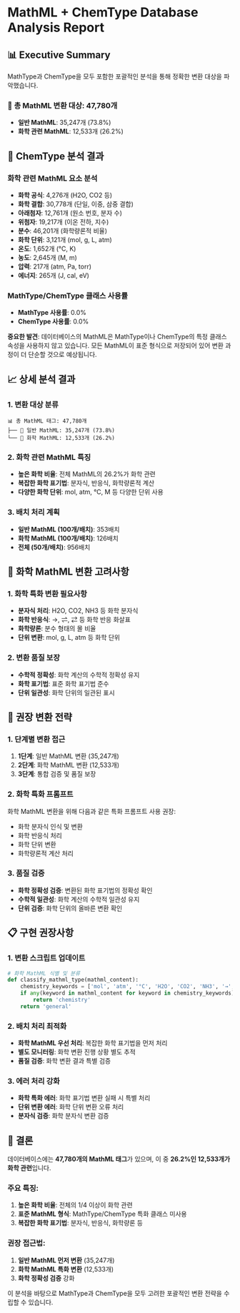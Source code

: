 # MathML + ChemType Database Analysis Report

## 📊 Executive Summary

MathType과 ChemType을 모두 포함한 포괄적인 분석을 통해 정확한 변환 대상을 파악했습니다.

### 🎯 **총 MathML 변환 대상: 47,780개**
- **일반 MathML**: 35,247개 (73.8%)
- **화학 관련 MathML**: 12,533개 (26.2%)

## 🧪 ChemType 분석 결과

### 화학 관련 MathML 요소 분석
- **화학 공식**: 4,276개 (H2O, CO2 등)
- **화학 결합**: 30,778개 (단일, 이중, 삼중 결합)
- **아래첨자**: 12,761개 (원소 번호, 분자 수)
- **위첨자**: 19,217개 (이온 전하, 지수)
- **분수**: 46,201개 (화학량론적 비율)
- **화학 단위**: 3,121개 (mol, g, L, atm)
- **온도**: 1,652개 (°C, K)
- **농도**: 2,645개 (M, m)
- **압력**: 217개 (atm, Pa, torr)
- **에너지**: 265개 (J, cal, eV)

### MathType/ChemType 클래스 사용률
- **MathType 사용률**: 0.0%
- **ChemType 사용률**: 0.0%

**중요한 발견**: 데이터베이스의 MathML은 MathType이나 ChemType의 특정 클래스 속성을 사용하지 않고 있습니다. 모든 MathML이 표준 형식으로 저장되어 있어 변환 과정이 더 단순할 것으로 예상됩니다.

## 📈 상세 분석 결과

### 1. 변환 대상 분류
```
📊 총 MathML 태그: 47,780개
├── 🎯 일반 MathML: 35,247개 (73.8%)
└── 🧪 화학 MathML: 12,533개 (26.2%)
```

### 2. 화학 관련 MathML 특징
- **높은 화학 비율**: 전체 MathML의 26.2%가 화학 관련
- **복잡한 화학 표기법**: 분자식, 반응식, 화학량론적 계산
- **다양한 화학 단위**: mol, atm, °C, M 등 다양한 단위 사용

### 3. 배치 처리 계획
- **일반 MathML (100개/배치)**: 353배치
- **화학 MathML (100개/배치)**: 126배치
- **전체 (50개/배치)**: 956배치

## 🔬 화학 MathML 변환 고려사항

### 1. 화학 특화 변환 필요사항
- **분자식 처리**: H2O, CO2, NH3 등 화학 분자식
- **화학 반응식**: →, ⇌, ⇄ 등 화학 반응 화살표
- **화학량론**: 분수 형태의 몰 비율
- **단위 변환**: mol, g, L, atm 등 화학 단위

### 2. 변환 품질 보장
- **수학적 정확성**: 화학 계산의 수학적 정확성 유지
- **화학 표기법**: 표준 화학 표기법 준수
- **단위 일관성**: 화학 단위의 일관된 표시

## 🚀 권장 변환 전략

### 1. 단계별 변환 접근
1. **1단계**: 일반 MathML 변환 (35,247개)
2. **2단계**: 화학 MathML 변환 (12,533개)
3. **3단계**: 통합 검증 및 품질 보장

### 2. 화학 특화 프롬프트
화학 MathML 변환을 위해 다음과 같은 특화 프롬프트 사용 권장:
- 화학 분자식 인식 및 변환
- 화학 반응식 처리
- 화학 단위 변환
- 화학량론적 계산 처리

### 3. 품질 검증
- **화학 정확성 검증**: 변환된 화학 표기법의 정확성 확인
- **수학적 일관성**: 화학 계산의 수학적 일관성 유지
- **단위 검증**: 화학 단위의 올바른 변환 확인

## 📋 구현 권장사항

### 1. 변환 스크립트 업데이트
```python
# 화학 MathML 식별 및 분류
def classify_mathml_type(mathml_content):
    chemistry_keywords = ['mol', 'atm', '°C', 'H2O', 'CO2', 'NH3', '→', '⇌']
    if any(keyword in mathml_content for keyword in chemistry_keywords):
        return 'chemistry'
    return 'general'
```

### 2. 배치 처리 최적화
- **화학 MathML 우선 처리**: 복잡한 화학 표기법을 먼저 처리
- **별도 모니터링**: 화학 변환 진행 상황 별도 추적
- **품질 검증**: 화학 변환 결과 특별 검증

### 3. 에러 처리 강화
- **화학 특화 에러**: 화학 표기법 변환 실패 시 특별 처리
- **단위 변환 에러**: 화학 단위 변환 오류 처리
- **분자식 검증**: 화학 분자식 변환 검증

## 🎯 결론

데이터베이스에는 **47,780개의 MathML 태그**가 있으며, 이 중 **26.2%인 12,533개가 화학 관련**입니다. 

### 주요 특징:
1. **높은 화학 비율**: 전체의 1/4 이상이 화학 관련
2. **표준 MathML 형식**: MathType/ChemType 특화 클래스 미사용
3. **복잡한 화학 표기법**: 분자식, 반응식, 화학량론 등

### 권장 접근법:
1. **일반 MathML 먼저 변환** (35,247개)
2. **화학 MathML 특화 변환** (12,533개)
3. **화학 정확성 검증** 강화

이 분석을 바탕으로 MathType과 ChemType을 모두 고려한 포괄적인 변환 전략을 수립할 수 있습니다.
